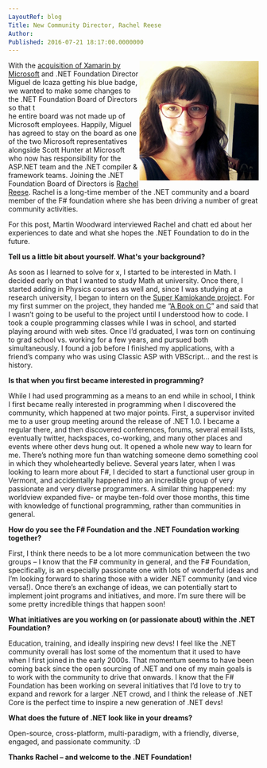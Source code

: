 ```yaml
---
LayoutRef: blog
Title: New Community Director, Rachel Reese
Author: 
Published: 2016-07-21 18:17:00.0000000
---
```

<p><img src="assets/posts/RachelReese.JPG" alt="Rachel Reese" width="240" height="240" align="right" />With the <a href="http://blogs.microsoft.com/blog/2016/02/24/microsoft-to-acquire-xamarin-and-empower-more-developers-to-build-apps-on-any-device/">acquisition of Xamarin by Microsoft</a>&nbsp;and .NET Foundation Director Miguel de Icaza getting his blue badge, we wanted&nbsp;to make some changes to the .NET Foundation Board of Directors so that&nbsp;t<br />he entire board was not made up of Microsoft employees. Happily, Miguel has agreed to stay on the board as one of the two Microsoft representatives alongside Scott Hunter at Microsoft who now has responsibility for the ASP.NET team&nbsp;and the .NET compiler &amp; framework teams. Joining the&nbsp;.NET Foundation Board of Directors is <a href="https://twitter.com/rachelreese/">Rachel Reese</a>. Rachel is a long-time&nbsp;member of the .NET community and a board member of the F# foundation where she has been driving a number of great community activities.</p>

<p>For this post, Martin Woodward interviewed Rachel and <g class="gr_ gr_114 gr-alert gr_spell gr_run_anim ContextualSpelling ins-del multiReplace" id="114" data-gr-id="114">chatt</g> ed about her experiences to date and what she hopes the .NET Foundation to do in the future.</p>

<p><strong>Tell us a little bit about yourself. What's your background?</strong></p>

<p>As soon as I learned to solve for x, I started to be interested in Math. I decided early on that I wanted to study Math at <g class="gr_ gr_201 gr-alert gr_gramm gr_run_anim Grammar only-ins doubleReplace replaceWithoutSep" id="201" data-gr-id="201">university</g>. Once there, I started adding in Physics courses as well and, since I was studying at a research university, I began to intern on the <a href="https://en.wikipedia.org/wiki/Super-Kamiokande">Super Kamiokande project</a>. For my first summer on the project, they handed me &ldquo;<a href="https://jet.com/product/A-Book-on-C-Programming-in-C/b397f965a46f474d828e7c4721bbe925">A Book on C</a>&rdquo; and said that I wasn&rsquo;t going to be useful to the project until I understood how to code. I took a couple programming classes while I was in school, and started playing around with <g class="gr_ gr_173 gr-alert gr_spell gr_run_anim ContextualSpelling ins-del" id="173" data-gr-id="173">web sites</g>. Once I&rsquo;d graduated, I was torn on continuing to grad school vs. working for a few <g class="gr_ gr_204 gr-alert gr_gramm gr_run_anim Punctuation only-del replaceWithoutSep" id="204" data-gr-id="204">years,</g> and pursued both simultaneously. I found a job before I finished my applications, with a friend&rsquo;s company who was using Classic ASP with VBScript&hellip; and the rest is history.</p>

<p><strong>Is that when you first became interested in programming?</strong></p>

<p>While I had used programming as a means to an end while in school, I think I first became really interested in programming when I discovered the community, which happened at two major points. First, a supervisor invited me to a user group meeting around the release of .NET 1.0. I became a regular there, and then discovered conferences, forums, several email lists, eventually twitter, hackspaces, co-working, and many other places and events where other devs hung out. It opened a whole new way to learn for me. There&rsquo;s nothing more fun than watching someone demo something cool in which they wholeheartedly believe. Several years later, when I was looking to learn more about F#, I decided to start a functional user group in Vermont, and accidentally happened into an incredible group of very passionate and very diverse programmers. A similar thing happened: my worldview expanded five- or maybe ten-fold over those months, this time with knowledge of functional programming, rather than communities in general.</p>

<p><strong>How do you see the F# Foundation and <g class="gr_ gr_178 gr-alert gr_gramm gr_run_anim Punctuation multiReplace" id="178" data-gr-id="178">the .</g><g class="gr_ gr_181 gr-alert gr_gramm gr_run_anim Grammar multiReplace" id="181" data-gr-id="181">NET Foundation</g> working together?</strong></p>

<p>First, I think there needs to be a lot more communication between the two groups &ndash; I know that the F# community in general, and the F# Foundation, specifically, is an especially passionate one with lots of wonderful ideas and I&rsquo;m looking forward to sharing those with a wider .NET community (and vice versa!). Once there&rsquo;s an exchange of ideas, we can potentially start to implement joint programs and initiatives, and more. I&rsquo;m sure there will be some pretty incredible things that happen soon!&nbsp;</p>

<p><strong>What initiatives are you working on (or passionate about) within the .NET Foundation?</strong></p>

<p>Education, training, and ideally inspiring new devs! I feel like the .NET community overall has lost some of the <g class="gr_ gr_197 gr-alert gr_gramm gr_run_anim Grammar multiReplace" id="197" data-gr-id="197">momentum</g> that it used to have when I first joined in the early 2000s. That momentum seems to have been coming back since the open sourcing of .NET and one of my main goals <g class="gr_ gr_200 gr-alert gr_gramm gr_run_anim Grammar multiReplace" id="200" data-gr-id="200">is</g> to work with the community to drive that onwards. I know that the F# Foundation has been working on several initiatives that I&rsquo;d love to try to expand and rework for a larger .NET crowd, and I think the release of .NET Core is the perfect time to inspire a new generation of .NET devs!</p>

<p><strong>What does the future <g class="gr_ gr_175 gr-alert gr_gramm gr_run_anim Punctuation multiReplace" id="175" data-gr-id="175">of .</g><g class="gr_ gr_179 gr-alert gr_gramm gr_run_anim Grammar multiReplace" id="179" data-gr-id="179">NET look</g> like in your dreams?</strong></p>

<p>Open-source, cross-platform, multi-paradigm, with a friendly, diverse, engaged, and passionate community. :D</p>

<p><strong><g class="gr_ gr_183 gr-alert gr_gramm gr_run_anim Punctuation only-ins replaceWithoutSep" id="183" data-gr-id="183">Thanks</g> Rachel &ndash; and welcome to the .NET Foundation!</strong></p>
